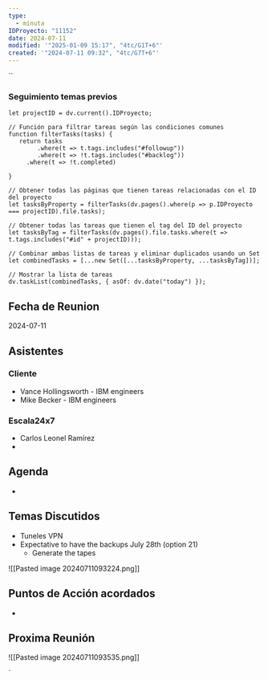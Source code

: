```yaml
---
type:
  - minuta
IDProyecto: "11152"
date: 2024-07-11
modified: '"2025-01-09 15:17", "4tc/G1T+6"'
created: '"2024-07-11 09:32", "4tc/G7T+6"'
---
```

``

### Seguimiento temas previos
```dataviewjs
let projectID = dv.current().IDProyecto;

// Función para filtrar tareas según las condiciones comunes
function filterTasks(tasks) {
   return tasks
        .where(t => t.tags.includes("#followup"))
        .where(t => !t.tags.includes("#backlog"))
     .where(t => !t.completed)
        
}

// Obtener todas las páginas que tienen tareas relacionadas con el ID del proyecto
let tasksByProperty = filterTasks(dv.pages().where(p => p.IDProyecto === projectID).file.tasks);

// Obtener todas las tareas que tienen el tag del ID del proyecto
let tasksByTag = filterTasks(dv.pages().file.tasks.where(t => t.tags.includes("#id" + projectID)));

// Combinar ambas listas de tareas y eliminar duplicados usando un Set
let combinedTasks = [...new Set([...tasksByProperty, ...tasksByTag])];

// Mostrar la lista de tareas
dv.taskList(combinedTasks, { asOf: dv.date("today") });
 ```
## Fecha de Reunion
2024-07-11

## Asistentes

### Cliente
* Vance Hollingsworth - IBM engineers
* Mike Becker - IBM engineers
### Escala24x7
- Carlos Leonel Ramírez
-  

## Agenda
* 
## Temas Discutidos
- Tuneles VPN
- Expectative to have the backups July 28th (option 21)
	- Generate the tapes 

![[Pasted image 20240711093224.png]]
## Puntos de Acción acordados
*  

## Proxima Reunión

![[Pasted image 20240711093535.png]]

`